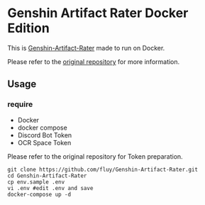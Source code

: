 # Genshin Artifact Rater Docker Edition
This is [Genshin-Artifact-Rater](https://github.com/shrubin/Genshin-Artifact-Rater) made to run on Docker.

Please refer to the [original repository](https://github.com/shrubin/Genshin-Artifact-Rater) for more information.

## Usage
### require
- Docker
- docker compose
- Discord Bot Token
- OCR Space Token

Please refer to the original repository for Token preparation.
```
git clone https://github.com/fluy/Genshin-Artifact-Rater.git
cd Genshin-Artifact-Rater
cp env.sample .env
vi .env #edit .env and save
docker-compose up -d
```
